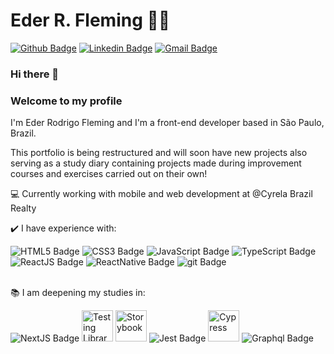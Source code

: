 # Eder R. Fleming :man_technologist:

[![Github Badge](https://img.shields.io/badge/-Github-000?style=flat-square&logo=Github&logoColor=white&link=https://github.com/ederfleming)](https://github.com/ederfleming)
[![Linkedin Badge](https://img.shields.io/badge/-LinkedIn-blue?style=flat-square&logo=Linkedin&logoColor=white&link=https://www.linkedin.com/in/ederfleming/)](https://www.linkedin.com/in/ederfleming/)
[![Gmail Badge](https://img.shields.io/badge/-Gmail-c14438?style=flat-square&logo=Gmail&logoColor=white&link=mailto:ederfleming@gmail.com)](mailto:ederfleming@gmail.com)

### Hi there 👋 
### Welcome to my profile


I'm Eder Rodrigo Fleming and I'm a front-end developer based in São Paulo, Brazil.

This portfolio is being restructured and will soon have new projects also serving as a study diary containing projects made during improvement courses and exercises carried out on their own!

:computer: Currently working with mobile and web development at @Cyrela Brazil Realty </br>

:heavy_check_mark: I have experience with:</br>

![HTML5 Badge](https://xesque.rocketseat.dev/platform/tech/html5.svg "HTML")
![CSS3 Badge](https://xesque.rocketseat.dev/platform/tech/css3.svg "CSS")
![JavaScript Badge](https://xesque.rocketseat.dev/platform/tech/javascript.svg "JavaScript")
![TypeScript Badge](https://xesque.rocketseat.dev/platform/tech/typescript.svg "Typescript")
![ReactJS Badge](https://xesque.rocketseat.dev/platform/tech/reactjs.svg "ReactJS")
![ReactNative Badge](https://xesque.rocketseat.dev/platform/tech/react-native.svg "React Native")
![git Badge](https://xesque.rocketseat.dev/platform/tech/git.svg "Git")</br></br>

:books: I am deepening my studies in:</br>

![NextJS Badge](https://xesque.rocketseat.dev/platform/tech/nextjs.svg "NextJS")
<img src="https://d33wubrfki0l68.cloudfront.net/d8252a1a8dedc92cdb69ee5c022cd91c67e3af4e/51dd8/img/tech/rtl.svg" alt="Testing Library" width="50"/>
<img src="https://d33wubrfki0l68.cloudfront.net/eb4093fae6d1e1d692a391773da8da72852c2988/8a1d0/img/tech/storybook.svg" alt="Storybook" width="50"/>
![Jest Badge](https://xesque.rocketseat.dev/platform/tech/jest.svg "Jest")
<img src="https://d33wubrfki0l68.cloudfront.net/381714a1a455c2740b96b8c1832d4911c7838f2d/6dc91/img/tech/cypress.svg" alt="Cypress" width="50"/>
![Graphql Badge](https://xesque.rocketseat.dev/platform/tech/graphql.svg "GraphQL")



